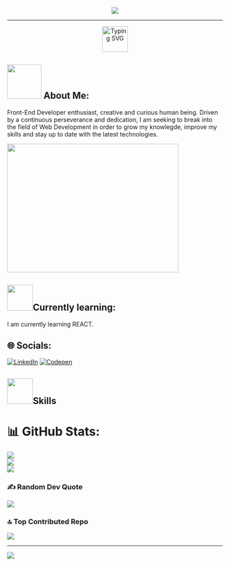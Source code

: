 <div id="header" align="center">
  <img src="https://media.licdn.com/dms/image/D4D16AQFiOaUe1JEOLQ/profile-displaybackgroundimage-shrink_350_1400/0/1690210588154?e=1700697600&v=beta&t=fnU6eiqPxxABVlFWmRJkfAzcBm0YH5TWP9KQ3Xm46uw" width="auto" height="auto"/>
</div>

-------------------------------------------------------------------------

<div id="header" align="center">
  <a href="https://git.io/typing-svg"><img src="https://readme-typing-svg.demolab.com?font=Fira+Code&size=26&pause=1000&color=F7F7F7&width=435&lines=Hello%2C+World+!+I'm+Ecaterina" alt="Typing SVG" height="60"/></a>
</div>

<h2><img src="https://media.giphy.com/media/v1.Y2lkPTc5MGI3NjExNnpobGxmNjZ4eHR4aHA0dGY4cHpkcnl3OHB5ZGJ4OWd2aGhzNW41dSZlcD12MV9pbnRlcm5hbF9naWZfYnlfaWQmY3Q9cw/CJMICviHRlROaQw0JS/giphy.gif" height="80"/> About Me:</h2> 
<p>Front-End Developer enthusiast, creative and curious human being. Driven by a continuous perseverance and dedication, I am seeking to break into the field of Web Development in order to grow my knowlegde, improve my skills and stay up to date with the latest technologies.</p>
<img src="https://user-images.githubusercontent.com/74038190/212750155-3ceddfbd-19d3-40a3-87af-8d329c8323c4.gif" width="400" height="300"/>



<h2><img src="https://media.giphy.com/media/NW0piN9IqsibPqtZ5R/giphy.gif" width="60" height="60"/>Currently learning:</h2> 
<p>I am currently learning REACT.</p> 

## 🌐 Socials:
[![LinkedIn](https://img.shields.io/badge/LinkedIn-%230077B5.svg?logo=linkedin&logoColor=white)](https://linkedin.com/in/@ecaterinamihai) [![Codepen](https://img.shields.io/badge/Codepen-000000?style=for-the-badge&logo=codepen&logoColor=white)](https://codepen.io/@ecaterinamh) 

<h2><img src="https://user-images.githubusercontent.com/74038190/212284087-bbe7e430-757e-4901-90bf-4cd2ce3e1852.gif" width="60" height="60"/>Skills</h2>


# 📊 GitHub Stats:
![](https://github-readme-stats.vercel.app/api?username=ecaterinamh&theme=chartreuse-dark&hide_border=false&include_all_commits=false&count_private=false)<br/>
![](https://github-readme-streak-stats.herokuapp.com/?user=ecaterinamh&theme=chartreuse-dark&hide_border=false)<br/>
![](https://github-readme-stats.vercel.app/api/top-langs/?username=ecaterinamh&theme=chartreuse-dark&hide_border=false&include_all_commits=false&count_private=false&layout=compact)

### ✍️ Random Dev Quote
![](https://quotes-github-readme.vercel.app/api?type=horizontal&theme=dark)

### 🔝 Top Contributed Repo
![](https://github-contributor-stats.vercel.app/api?username=ecaterinamh&limit=5&theme=dark&combine_all_yearly_contributions=true)


---
[![](https://visitcount.itsvg.in/api?id=ecaterinamh&icon=0&color=3)](https://visitcount.itsvg.in)

<!-- Proudly created with GPRM ( https://gprm.itsvg.in ) -->


